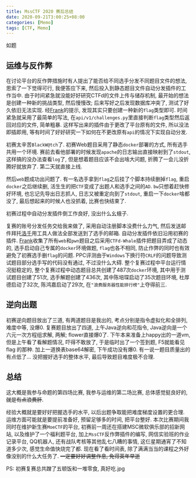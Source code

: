 ```yaml
---
title: MssCTF 2020 赛后总结
date: 2020-09-21T3:00:25+08:00
categories: [Memo]
tags: [CTF, Memo]
---
```

如题

<!--more-->

## 运维与反作弊

在讨论平台的反作弊措施时有人提出了能否给不同选手分发不同题目文件的想法, 思索了一下觉得可行, 我便答应下来, 然后投入到静态题目文件自动分发插件的工作当中. 由于时间紧急就没能好好研究CTFd的文件上传与储存机制, 最开始的想法是创建一种新的挑战类型, 然后慢慢改; 后来写好之后发现数据库冲突了, 测试了好久依旧无法实现. 经[Frank](https://blog.frankli.site/)的提示, 发现其实只要创建一种新的`flag`类型即可. 时间紧急就采用了最简单的写法, 在`api/v1/challenges.py`里直接判断`flag`类型然后返回对应的文件, 简单粗暴. 这样写出来的插件由于更改了平台原有的文件, 所以没法即插即用, 等有时间了好好研究一下如何在不更改原有`api`的情况下实现自动分发.

初赛太辛苦`BlackW@tch`了. 初赛Web题目采用了静态`docker`部署的方式, 所有选手共用一个环境. 赛前去看他部署的时候发现`apache`的日志输出直接映射到了`stdout`, 这样搞的没办法查看`log`了, 但是想着题目应该不会出啥大问题, 折腾了一会儿没折腾好就放弃了. 第二天就直接上线.

然后`web`题成功出问题了. 有一名选手拿到`flag`之后挂了个脚本持续删掉`flag`, 重启`docker`之后继续删, 活生生的把`CTF`变成了出题人和选手之间的`AD`. `bw`只想着赶快修好环境, 也忘记先导出日志抓人, 日志又被重定向到了`stdout`, 重启一下`docker`啥都没了, 最后想起来的时候人也没抓着, 比赛也快结束了.

初赛过程中自动分发插件倒工作良好, 没出什么幺蛾子.

复赛的账号分发任务交给我来做了, 采用自动注册脚本没费什么力气, 然后发送邮件拜托[洛千](https://luoq1an.github.io/)用工具人做法全部发送到了选手的邮箱. 自动分发插件依旧沿用初赛的插件. [Frank](https://blog.frankli.site/)收集了所有`web`和`pwn`题目之后采用`CTFd-Whale`插件把题目弄成了动态的, 选手启动自己专属的`docker`环境做题, `flag`也各不相同, 防止作弊的同时也有效避免了初赛选手删`flag`的问题. PPC评测由于`Windows`下换行符`CRLF`的问题导致测试题目部分选手写的代码没有通过, 不过没什么大碍. 整个复赛过程中平台运行情况挺稳定的, 整个复赛过程中动态题目总共创建了487次`docker`环境, 其中用于测试题目创建了51次, 选手解题创建了436次, 其中陈培琛启动了35次题目环境, 杜厚德启动了32次, 陈鸿嘉启动了29次, 在`"浪费服务器性能排行榜"`上夺得前三.

## 逆向出题

初赛逆向题目放出了三道, 有两道题目是我出的, 考点分别是指令虚拟化和全排列, 难度中等, 没爆0. 复赛题目放出了四道, 上午Java逆向和花指令, Java逆向是一个六元一次方程组求解, 两解; flower直接爆0了. 下午本来准备上happy出的一道vm, 但是上午看了看解题情况, 吓得不敢放了, 于是临时出了一个签到题, F5就能看见flag 的那种. 加上一道换表base64解密, 下午成功没有爆0. 有一说一题目质量出的有点低了... 没把握好选手的整体水平, 最后导致题目难度极不合理.

## 总结

这大概是我参与命题的第四场比赛, 我参与运维的第二场比赛, 总体感觉挺良好的, ~~就是有点浪费肝~~.

经验大概就是要好好把握选手的水平, 以后出题争取能把难度梯度设置的更合理. 运维方面可能就是要提前准备好, 预留足够多的时间, 把平台整好. 本次比赛期间我同时在维护新生赛`MoeCTF`的平台, 初赛前一周还在搭建MSC微软俱乐部的招新网站, 以及维护了一个福利题平台, 加上`MssCTF`反作弊插件的编写, 网信实验班的作业记录平台, QQ机器人, 还有战队考核等其他乱七八糟的事情, 这仨星期通宵了不知道多少次, 感觉生命值快烧完了都. 现在看了看时间表, 除了满满当当的课程之外好像没别的什么大任务了. ~~一定要好好调整作息, 免得英年早逝~~

PS: 初赛复赛总共蹭了五顿饭和一堆零食, 真好吃.jpg
